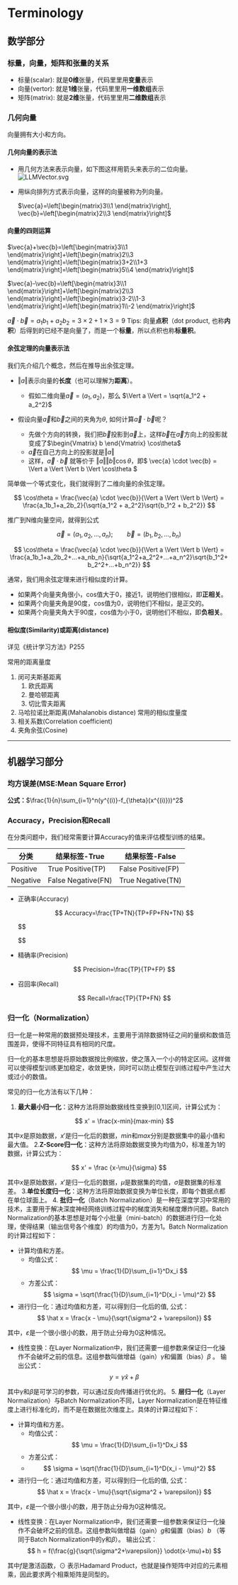 # Terminology

## 数学部分

### 标量，向量，矩阵和张量的关系

* 标量(scalar): 就是**0维**张量，代码里里用**变量**表示
* 向量(vertor): 就是**1维**张量，代码里里用**一维数组**表示
* 矩阵(matrix): 就是**2维**张量，代码里里用**二维数组**表示

### 几何向量

向量拥有大小和方向。

#### 几何向量的表示法

* 用几何方法来表示向量，如下图这样用箭头来表示的二位向量。
  ![LLMVector.svg](../images/LLM-Vector.svg)
* 用纵向排列方式表示向量，这样的向量被称为列向量。
  
  $\vec{a}=\left[\begin{matrix}3\\1 \end{matrix}\right], \vec{b}=\left[\begin{matrix}2\\3 \end{matrix}\right]$

#### 向量的四则运算

$\vec{a}+\vec{b}=\left[\begin{matrix}3\\1 \end{matrix}\right]+\left[\begin{matrix}2\\3 \end{matrix}\right]=\left[\begin{matrix}3+2\\1+3 \end{matrix}\right]=\left[\begin{matrix}5\\4 \end{matrix}\right]$

$\vec{a}-\vec{b}=\left[\begin{matrix}3\\1 \end{matrix}\right]+\left[\begin{matrix}2\\3 \end{matrix}\right]=\left[\begin{matrix}3-2\\1-3 \end{matrix}\right]=\left[\begin{matrix}1\\-2 \end{matrix}\right]$

$\vec{a} \cdot \vec{b} = a_1b_1+a_2b_2 = 3\times2+1\times3=9$
Tips: 向量**点积**（dot product, 也称**内积**）后得到的已经不是向量了，而是一个**标量**，所以点积也称**标量积**。

#### 余弦定理的向量表示法

我们先介绍几个概念，然后在推导出余弦定理。

* $\Vert a \Vert$表示向量的**长度**（也可以理解为**距离**）。
  
  * 假如二维向量$\vec{a} = (a_1,a_2)$，那么 $\Vert a \Vert = \sqrt{a_1^2 + a_2^2}$
* 假设向量$\vec{a}$和$\vec{b}$之间的夹角为$\theta$, 如何计算$\vec{a} \cdot \vec{b}$呢？
  
  * 先做个方向的转换，我们把$\vec{b}$投影到$\vec{a}$上，这样$\vec{b}$在$\vec{a}$方向上的投影就变成了$\begin{Vmatrix} b \end{Vmatrix} \cos\theta$
  * $\vec{a}$在自己方向上的投影就是$\Vert a \Vert$
  * 这样，$\vec{a} \cdot \vec{b}$ 就等价于 $\Vert a \Vert \Vert b \Vert \cos\theta$，即$  \vec{a} \cdot \vec{b} = \Vert a \Vert \Vert b \Vert \cos\theta  $

简单做一个等式变化，我们就得到了二维向量的余弦定理。

$$
\cos\theta  = \frac{\vec{a} \cdot \vec{b}}{\Vert a \Vert \Vert b \Vert} = \frac{a_1b_1+a_2b_2}{\sqrt{a_1^2 + a_2^2}\sqrt{b_1^2 + b_2^2}}
$$

推广到N维向量空间，就得到公式

$$
\vec{a} = (a_1,a_2,...,a_n);\qquad \vec{b} = (b_1,b_2,...,b_n)
$$

$$
\cos\theta  = \frac{\vec{a} \cdot \vec{b}}{\Vert a \Vert \Vert b \Vert} = \frac{a_1b_1+a_2b_2+...+a_nb_n}{\sqrt{a_1^2+a_2^2+...+a_n^2}\sqrt{b_1^2+ b_2^2+...+b_n^2}}
$$

通常，我们用余弦定理来进行相似度的计算。

* 如果两个向量夹角很小，cos值大于0，接近1，说明他们很相似，即**正相关**。
* 如果两个向量夹角是90度，cos值为0，说明他们不相似，是正交的。
* 如果两个向量夹角大于90度，cos值为小于0，说明他们不相似，即**负相关**。

#### 相似度(Similarity)或距离(distance)

详见《统计学习方法》P255

常用的距离量度

1. 闵可夫斯基距离
   1. 欧氏距离
   2. 曼哈顿距离
   3. 切比雪夫距离
2. 马哈拉诺比斯距离(Mahalanobis distance)
   常用的相似度量度
3. 相关系数(Correlation coefficient)
4. 夹角余弦(Cosine)

---

## 机器学习部分

### 均方误差(MSE:Mean Square Error)

**公式：**$\frac{1}{n}\sum_{i=1}^n(y^{(i)}-f_{\theta}(x^{(i)}))^2$

### Accuracy，Precision和Recall

在分类问题中，我们经常需要计算Accuracy的值来评估模型训练的结果。

| 分类 | 结果标签-True | 结果标签-False |
| --- | --- | --- |
| Positive | True Positive(TP) | False Positive(FP) |
| Negative | False Negative(FN) | True Negative(TN) |

* 正确率(Accuracy)
  
  $$
  Accuracy=\frac{TP+TN}{TP+FP+FN+TN}
  $$
  
  $$
  
  $$
* 精确率(Precision)
  
  $$
  Precision=\frac{TP}{TP+FP}
  $$
* 召回率(Recall)
  
  $$
  Recall=\frac{TP}{TP+FN}
  $$

### 归一化（Normalization）

归一化是一种常用的数据预处理技术，主要用于消除数据特征之间的量纲和数值范围差异，使得不同特征具有相同的尺度。

归一化的基本思想是将原始数据按比例缩放，使之落入一个小的特定区间。这样做可以使得模型训练更加稳定，收敛更快，同时可以防止模型在训练过程中产生过大或过小的数值。

常见的归一化方法有以下几种：

1. ​**最大最小归一化**​：这种方法将原始数据线性变换到[0,1]区间，计算公式为：
   
   $$
   x' = \frac{x-min}{max-min}
   $$

其中$x$是原始数据，$x'$是归一化后的数据，$min$和$max$分别是数据集中的最小值和最大值。
2. ​**Z-Score归一化**​：这种方法将原始数据变换为均值为0，标准差为1的数据，计算公式为：

$$
x' = \frac {x-\mu}{\sigma}
$$

其中$x$是原始数据，$x'$是归一化后的数据，$μ$是数据集的均值，$σ$是数据集的标准差。
3. ​**单位长度归一化**​：这种方法将原始数据变换为单位长度，即每个数据点都在单位球面上。
4. **批归一化**（Batch Normalization）是一种在深度学习中常用的技术，主要用于解决深度神经网络训练过程中的梯度消失和梯度爆炸问题。Batch Normalization的基本思想是对每个小批量（mini-batch）的数据进行归一化处理，使得结果（输出信号各个维度）的均值为0，方差为1。Batch Normalization的计算过程如下：


* 计算均值和方差。
  * 均值公式：
    $$
    \mu = \frac{1}{D}\sum_{i=1}^Dx_i
    $$
  * 方差公式：
   $$
    \sigma = \sqrt{\frac{1}{D}\sum_{i=1}^D(x_i - \mu)^2}
    $$
* 进行归一化：通过均值和方差，可以得到归一化后的值, 公式：
  $$
  \hat x = \frac{x - \mu}{\sqrt{\sigma^2 + \varepsilon}}
  $$

其中，$\varepsilon$是一个很小很小的数，用于防止分母为0这种情况。

* 线性变换：在Layer Normalization中，我们还需要一组参数来保证归一化操作不会破坏之前的信息。这组参数叫做增益（gain）$\gamma$和偏置（bias）$\beta$ 。
  输出公式：
  $$
  y = \gamma \hat x + \beta
  $$

其中$\gamma$和$\beta$是可学习的参数，可以通过反向传播进行优化的。
5. **层归一化**（Layer Normalization）与Batch Normalization不同，Layer Normalization是在特征维度上进行标准化的，而不是在数据批次维度上。具体的计算过程如下：

* 计算均值和方差。
  * 均值公式：
    $$
    \mu = \frac{1}{D}\sum_{i=1}^Dx_i
    $$
  * 方差公式：
  * $$
    \sigma = \sqrt{\frac{1}{D}\sum_{i=1}^D(x_i - \mu)^2}
    $$
* 进行归一化：通过均值和方差，可以得到归一化后的值, 公式：
  $$
  \hat x = \frac{x - \mu}{\sqrt{\sigma^2 + \varepsilon}}
  $$

其中，$\varepsilon$是一个很小很小的数，用于防止分母为0这种情况。

* 线性变换：在Layer Normalization中，我们还需要一组参数来保证归一化操作不会破坏之前的信息。这组参数叫做增益（gain）$g$和偏置（bias）$b$ （等同于Batch Normalization中的$\gamma$和$\beta$）。
  输出公式：
  $$
  h = f(\frac{g}{\sqrt{\sigma^2+\varepsilon}} \odot(x-\mu)+b)
  $$

其中$f$是激活函数，$\odot$ 表示Hadamard Product，也就是操作矩阵中对应的元素相乘，因此要求两个相乘矩阵是同型的。


